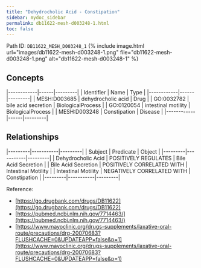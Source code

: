 ```yaml
---
title: "Dehydrocholic Acid - Constipation"
sidebar: mydoc_sidebar
permalink: db11622-mesh-d003248-1.html
toc: false 
---
```



Path ID: `DB11622_MESH_D003248_1`
{% include image.html url="images/db11622-mesh-d003248-1.png" file="db11622-mesh-d003248-1.png" alt="db11622-mesh-d003248-1" %}

## Concepts

|------------|------|---------|
| Identifier | Name | Type    |
|------------|------|---------|
| MESH:D003685 | dehydrocholic acid | Drug |
| GO:0032782 | bile acid secretion | BiologicalProcess |
| GO:0120054 | intestinal motility | BiologicalProcess |
| MESH:D003248 | Constipation | Disease |
|------------|------|---------|

## Relationships

|---------|-----------|---------|
| Subject | Predicate | Object  |
|---------|-----------|---------|
| Dehydrocholic Acid | POSITIVELY REGULATES | Bile Acid Secretion |
| Bile Acid Secretion | POSITIVELY CORRELATED WITH | Intestinal Motility |
| Intestinal Motility | NEGATIVELY CORRELATED WITH | Constipation |
|---------|-----------|---------|

Reference: 
  - [https://go.drugbank.com/drugs/DB11622](https://go.drugbank.com/drugs/DB11622)
  - [https://pubmed.ncbi.nlm.nih.gov/7714463/](https://pubmed.ncbi.nlm.nih.gov/7714463/)
  - [https://www.mayoclinic.org/drugs-supplements/laxative-oral-route/precautions/drg-20070683?FLUSHCACHE=0&UPDATEAPP=false&p=1](https://www.mayoclinic.org/drugs-supplements/laxative-oral-route/precautions/drg-20070683?FLUSHCACHE=0&UPDATEAPP=false&p=1)
